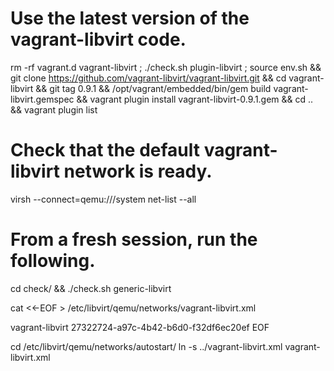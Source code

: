 
# Use the latest version of the vagrant-libvirt code.
rm -rf vagrant.d vagrant-libvirt ; ./check.sh plugin-libvirt ; source env.sh && git clone https://github.com/vagrant-libvirt/vagrant-libvirt.git && cd vagrant-libvirt && git tag 0.9.1 && /opt/vagrant/embedded/bin/gem build vagrant-libvirt.gemspec && vagrant plugin install vagrant-libvirt-0.9.1.gem && cd .. && vagrant plugin list

# Check that the default vagrant-libvirt network is ready.
virsh --connect=qemu:///system net-list --all

# From a fresh session, run the following.
cd check/ && ./check.sh generic-libvirt 



cat <<-EOF > /etc/libvirt/qemu/networks/vagrant-libvirt.xml
<!--
WARNING: THIS IS AN AUTO-GENERATED FILE. CHANGES TO IT ARE LIKELY TO BE
OVERWRITTEN AND LOST. Changes to this xml configuration should be made using:
  virsh net-edit vagrant-libvirt
or other application using the libvirt API.
-->

<network ipv6='yes'>
  <name>vagrant-libvirt</name>
  <uuid>27322724-a97c-4b42-b6d0-f32df6ec20ef</uuid>
  <forward mode='nat'/>
  <bridge name='virbr1' stp='on' delay='0'/>
  <mac address='52:54:00:7d:e1:0e'/>
  <ip address='192.168.121.1' netmask='255.255.255.0'>
    <dhcp>
      <range start='192.168.121.1' end='192.168.121.254'/>
    </dhcp>
  </ip>
</network>
EOF

cd /etc/libvirt/qemu/networks/autostart/
ln -s ../vagrant-libvirt.xml vagrant-libvirt.xml



